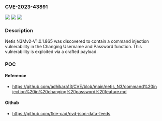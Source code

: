 ### [CVE-2023-43891](https://cve.mitre.org/cgi-bin/cvename.cgi?name=CVE-2023-43891)
![](https://img.shields.io/static/v1?label=Product&message=n%2Fa&color=blue)
![](https://img.shields.io/static/v1?label=Version&message=n%2Fa&color=blue)
![](https://img.shields.io/static/v1?label=Vulnerability&message=n%2Fa&color=brighgreen)

### Description

Netis N3Mv2-V1.0.1.865 was discovered to contain a command injection vulnerability in the Changing Username and Password function. This vulnerability is exploited via a crafted payload.

### POC

#### Reference
- https://github.com/adhikara13/CVE/blob/main/netis_N3/command%20injection%20in%20changing%20password%20feature.md

#### Github
- https://github.com/fkie-cad/nvd-json-data-feeds

